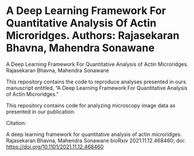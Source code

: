 # A Deep Learning Framework For Quantitative Analysis Of Actin Microridges. Authors:  Rajasekaran Bhavna, Mahendra Sonawane

A Deep Learning Framework For Quantitative Analysis of Actin Microridges. Rajasekaran Bhavna, Mahendra Sonawane


This repository contains the code to reproduce analyses presented in ours manuscript entitled, “A Deep Learning Framework For Quantitative Analysis of Actin Microridges.”

This repository contains code for analyzing microscopy image data as presented in our publication.

Citation: 

A deep learning framework for quantitative analysis of actin microridges. Rajasekaran Bhavna, Mahendra Sonawane bioRxiv 2021.11.12.468460; doi: https://doi.org/10.1101/2021.11.12.468460
